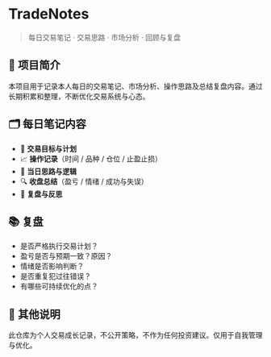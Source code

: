 # TradeNotes

> 每日交易笔记 · 交易思路 · 市场分析 · 回顾与复盘

## 📌 项目简介

本项目用于记录本人每日的交易笔记、市场分析、操作思路及总结复盘内容。通过长期积累和整理，不断优化交易系统与心态。

## 🗂️ 每日笔记内容

- 🎯 **交易目标与计划**  
- 📈 **操作记录**（时间 / 品种 / 仓位 / 止盈止损）  
- 🧠 **当日思路与逻辑**  
- 🔍 **收盘总结**（盈亏 / 情绪 / 成功与失误）  
- 🔁 **复盘与反思** 

## 📚 复盘

- 是否严格执行交易计划？  
- 盈亏是否与预期一致？原因？  
- 情绪是否影响判断？  
- 是否重复犯过往错误？  
- 有哪些可持续优化的点？  

## 📌 其他说明

此仓库为个人交易成长记录，不公开策略，不作为任何投资建议。仅用于自我管理与优化。